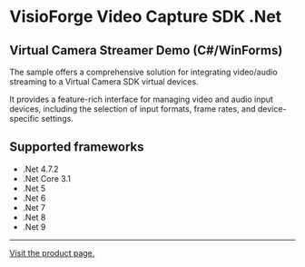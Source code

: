 ﻿# VisioForge Video Capture SDK .Net

## Virtual Camera Streamer Demo (C#/WinForms)

The sample offers a comprehensive solution for integrating video/audio streaming to a Virtual Camera SDK virtual devices.

It provides a feature-rich interface for managing video and audio input devices, including the selection of input formats, frame rates, and device-specific settings.

## Supported frameworks

* .Net 4.7.2
* .Net Core 3.1
* .Net 5
* .Net 6
* .Net 7
* .Net 8
* .Net 9

---

[Visit the product page.](https://www.visioforge.com/video-capture-sdk-net)
